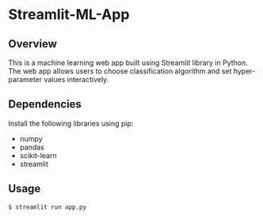 # Streamlit-ML-App
## Overview
This is a machine learning web app built using Streamlit library in Python. The web app allows users to choose classification algorithm and set hyper-parameter values interactively.

## Dependencies
Install the following libraries using pip:
* numpy
* pandas
* scikit-learn
* streamlit

## Usage
``$ streamlit run app.py``